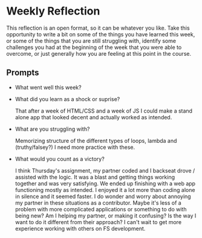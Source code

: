 # Weekly Reflection
This reflection is an open format, so it can be whatever you like. Take this opportunity to write a bit on some of the things you have learned this week, or some of the things that you are still struggling with, identify some challenges you had at the beginning of the week that you were able to overcome, or just generally how you are feeling at this point in the course.

## Prompts
- What went well this week?

- What did you learn as a shock or suprise?
  
  That after a week of HTML/CSS and a week of JS I could make a stand alone app that looked decent and actually worked as intended.

- What are you struggling with?

  Memorizing structure of the different types of loops, lambda and (truthy/falsey?) I need more practice with these.

- What would you count as a victory?

  I think Thursday's assignment, my partner coded and I backseat drove / assisted with the logic. It was a blast and getting things working together and was very satisfying. We ended up finishing with a web app functioning mostly as intended. I enjoyed it a lot more than coding alone in silence and it seemed faster. I do wonder and worry about annoying my partner in these situations as a contributor. Maybe it's less of a problem with more complicated applications or something to do with being new? Am I helping my partner, or making it confusing? Is the way I want to do it different from their approach? I can't wait to get more experience working with others on FS development.